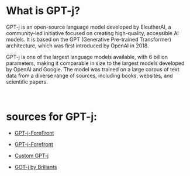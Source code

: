 # What is GPT-j?

GPT-j is an open-source language model developed by EleutherAI, a community-led initiative focused on creating high-quality, accessible AI models. It is based on the GPT (Generative Pre-trained Transformer) architecture, which was first introduced by OpenAI in 2018.

GPT-j is one of the largest language models available, with 6 billion parameters, making it comparable in size to the largest models developed by OpenAI and Google. The model was trained on a large corpus of text data from a diverse range of sources, including books, websites, and scientific papers.

</br>

# sources for GPT-j:

- [GPT-j-ForeFront](https://www.forefront.ai/blog-posts/how-you-can-use-gpt-j)

- [GPT-j-Forefront](https://www.forefront.ai/blog-posts/gpt-j-6b-an-introduction-to-the-largest-open-sourced-gpt-model)

- [Custom GPT-j](https://www.youtube.com/watch?v=ym6mWwt85iQ)

- [GOT-j by Briliants](https://www.youtube.com/watch?v=07ppAKvOhqk)
